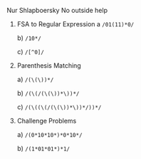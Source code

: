 Nur Shlapboersky
No outside help


1. FSA to Regular Expression
    a  `/01(11)*0/`

    b) `/10*/`

    c) `/[^0]/`

2. Parenthesis Matching

    a) `/(\(\))*/`

    b) `/(\(/(\(\))*\))*/`

    c) `/(\((\(/(\(\))*\))*/))*/`

3. Challenge Problems

    a) `/(0*10*10*)*0*10*/`

    b) `/(1*01*01*)*1/`